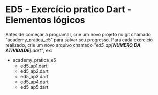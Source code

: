 # ED5 - Exercício pratico Dart - Elementos lógicos

Antes de começar a programar, crie um novo projeto no git chamado "academy_pratica_e5" para salvar seu progresso. Para
cada exercício realizado, crie um novo arquivo chamado _"ed5_ap[**NUMERO DA ATIVIDADE**].dart"_, ex:

- academy_pratica_e5
    - ed5_ap1.dart
    - ed5_ap2.dart
    - ed5_ap3.dart
    - ed5_ap4.dart
    - ed5_ap5.dart
